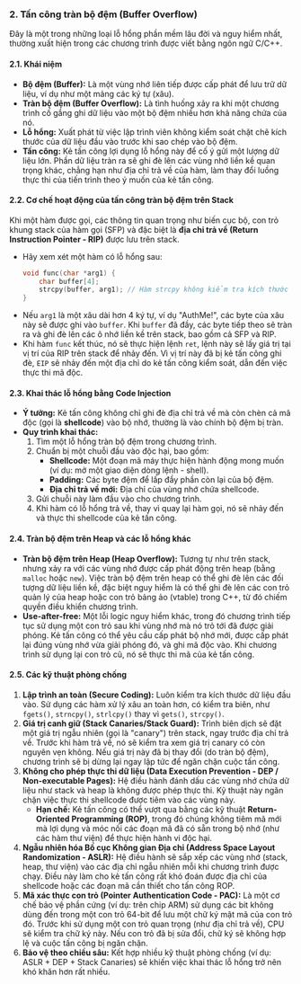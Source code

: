 ### 2. Tấn công tràn bộ đệm (Buffer Overflow)

Đây là một trong những loại lỗ hổng phần mềm lâu đời và nguy hiểm nhất, thường xuất hiện trong các chương trình được viết bằng ngôn ngữ C/C++.

#### 2.1. Khái niệm

* **Bộ đệm (Buffer):** Là một vùng nhớ liên tiếp được cấp phát để lưu trữ dữ liệu, ví dụ như một mảng các ký tự (xâu).
* **Tràn bộ đệm (Buffer Overflow):** Là tình huống xảy ra khi một chương trình cố gắng ghi dữ liệu vào một bộ đệm nhiều hơn khả năng chứa của nó.
* **Lỗ hổng:** Xuất phát từ việc lập trình viên không kiểm soát chặt chẽ kích thước của dữ liệu đầu vào trước khi sao chép vào bộ đệm.
* **Tấn công:** Kẻ tấn công lợi dụng lỗ hổng này để cố ý gửi một lượng dữ liệu lớn. Phần dữ liệu tràn ra sẽ ghi đè lên các vùng nhớ liền kề quan trọng khác, chẳng hạn như địa chỉ trả về của hàm, làm thay đổi luồng thực thi của tiến trình theo ý muốn của kẻ tấn công.

#### 2.2. Cơ chế hoạt động của tấn công tràn bộ đệm trên Stack

Khi một hàm được gọi, các thông tin quan trọng như biến cục bộ, con trỏ khung stack của hàm gọi (SFP) và đặc biệt là **địa chỉ trả về (Return Instruction Pointer - RIP)** được lưu trên stack.

* Hãy xem xét một hàm có lỗ hổng sau:
    ```c
    void func(char *arg1) {
        char buffer[4];
        strcpy(buffer, arg1); // Hàm strcpy không kiểm tra kích thước
    }
    ```
* Nếu `arg1` là một xâu dài hơn 4 ký tự, ví dụ "AuthMe!", các byte của xâu này sẽ được ghi vào `buffer`. Khi `buffer` đã đầy, các byte tiếp theo sẽ tràn ra và ghi đè lên các ô nhớ liền kề trên stack, bao gồm cả SFP và RIP.
* Khi hàm `func` kết thúc, nó sẽ thực hiện lệnh `ret`, lệnh này sẽ lấy giá trị tại vị trí của RIP trên stack để nhảy đến. Vì vị trí này đã bị kẻ tấn công ghi đè, `EIP` sẽ nhảy đến một địa chỉ do kẻ tấn công kiểm soát, dẫn đến việc thực thi mã độc.

#### 2.3. Khai thác lỗ hổng bằng Code Injection

* **Ý tưởng:** Kẻ tấn công không chỉ ghi đè địa chỉ trả về mà còn chèn cả mã độc (gọi là **shellcode**) vào bộ nhớ, thường là vào chính bộ đệm bị tràn.
* **Quy trình khai thác:**
    1.  Tìm một lỗ hổng tràn bộ đệm trong chương trình.
    2.  Chuẩn bị một chuỗi đầu vào độc hại, bao gồm:
        * **Shellcode:** Một đoạn mã máy thực hiện hành động mong muốn (ví dụ: mở một giao diện dòng lệnh - shell).
        * **Padding:** Các byte đệm để lấp đầy phần còn lại của bộ đệm.
        * **Địa chỉ trả về mới:** Địa chỉ của vùng nhớ chứa shellcode.
    3.  Gửi chuỗi này làm đầu vào cho chương trình.
    4.  Khi hàm có lỗ hổng trả về, thay vì quay lại hàm gọi, nó sẽ nhảy đến và thực thi shellcode của kẻ tấn công.

#### 2.4. Tràn bộ đệm trên Heap và các lỗ hổng khác

* **Tràn bộ đệm trên Heap (Heap Overflow):** Tương tự như trên stack, nhưng xảy ra với các vùng nhớ được cấp phát động trên heap (bằng `malloc` hoặc `new`). Việc tràn bộ đệm trên heap có thể ghi đè lên các đối tượng dữ liệu liền kề, đặc biệt nguy hiểm là có thể ghi đè lên các con trỏ quản lý của heap hoặc con trỏ bảng ảo (vtable) trong C++, từ đó chiếm quyền điều khiển chương trình.
* **Use-after-free:** Một lỗi logic nguy hiểm khác, trong đó chương trình tiếp tục sử dụng một con trỏ sau khi vùng nhớ mà nó trỏ tới đã được giải phóng. Kẻ tấn công có thể yêu cầu cấp phát bộ nhớ mới, được cấp phát lại đúng vùng nhớ vừa giải phóng đó, và ghi mã độc vào. Khi chương trình sử dụng lại con trỏ cũ, nó sẽ thực thi mã của kẻ tấn công.

#### 2.5. Các kỹ thuật phòng chống

1.  **Lập trình an toàn (Secure Coding):** Luôn kiểm tra kích thước dữ liệu đầu vào. Sử dụng các hàm xử lý xâu an toàn hơn, có kiểm tra biên, như `fgets()`, `strncpy()`, `strlcpy()` thay vì `gets()`, `strcpy()`.
2.  **Giá trị canh giữ (Stack Canaries/Stack Guard):** Trình biên dịch sẽ đặt một giá trị ngẫu nhiên (gọi là "canary") trên stack, ngay trước địa chỉ trả về. Trước khi hàm trả về, nó sẽ kiểm tra xem giá trị canary có còn nguyên vẹn không. Nếu giá trị này đã bị thay đổi (do tràn bộ đệm), chương trình sẽ bị dừng lại ngay lập tức để ngăn chặn cuộc tấn công.
3.  **Không cho phép thực thi dữ liệu (Data Execution Prevention - DEP / Non-executable Pages):** Hệ điều hành đánh dấu các vùng nhớ chứa dữ liệu như stack và heap là không được phép thực thi. Kỹ thuật này ngăn chặn việc thực thi shellcode được tiêm vào các vùng này.
    * **Hạn chế:** Kẻ tấn công có thể vượt qua bằng các kỹ thuật **Return-Oriented Programming (ROP)**, trong đó chúng không tiêm mã mới mà lợi dụng và móc nối các đoạn mã đã có sẵn trong bộ nhớ (như các hàm thư viện) để thực hiện hành vi độc hại.
4.  **Ngẫu nhiên hóa Bố cục Không gian Địa chỉ (Address Space Layout Randomization - ASLR):** Hệ điều hành sẽ sắp xếp các vùng nhớ (stack, heap, thư viện) vào các địa chỉ ngẫu nhiên mỗi khi chương trình được chạy. Điều này làm cho kẻ tấn công rất khó đoán được địa chỉ của shellcode hoặc các đoạn mã cần thiết cho tấn công ROP.
5.  **Mã xác thực con trỏ (Pointer Authentication Code - PAC):** Là một cơ chế bảo vệ phần cứng (ví dụ: trên chip ARM) sử dụng các bit không dùng đến trong một con trỏ 64-bit để lưu một chữ ký mật mã của con trỏ đó. Trước khi sử dụng một con trỏ quan trọng (như địa chỉ trả về), CPU sẽ kiểm tra chữ ký này. Nếu con trỏ đã bị sửa đổi, chữ ký sẽ không hợp lệ và cuộc tấn công bị ngăn chặn.
6.  **Bảo vệ theo chiều sâu:** Kết hợp nhiều kỹ thuật phòng chống (ví dụ: ASLR + DEP + Stack Canaries) sẽ khiến việc khai thác lỗ hổng trở nên khó khăn hơn rất nhiều.